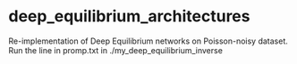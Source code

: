 # deep_equilibrium_architectures

Re-implementation of Deep Equilibrium networks on Poisson-noisy dataset. Run the line in promp.txt in ./my_deep_equilibrium_inverse
